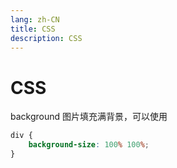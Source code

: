 ```yaml
---
lang: zh-CN
title: CSS
description: CSS
---
```


# CSS

background 图片填充满背景，可以使用
```css
div {
    background-size: 100% 100%;
}
```
